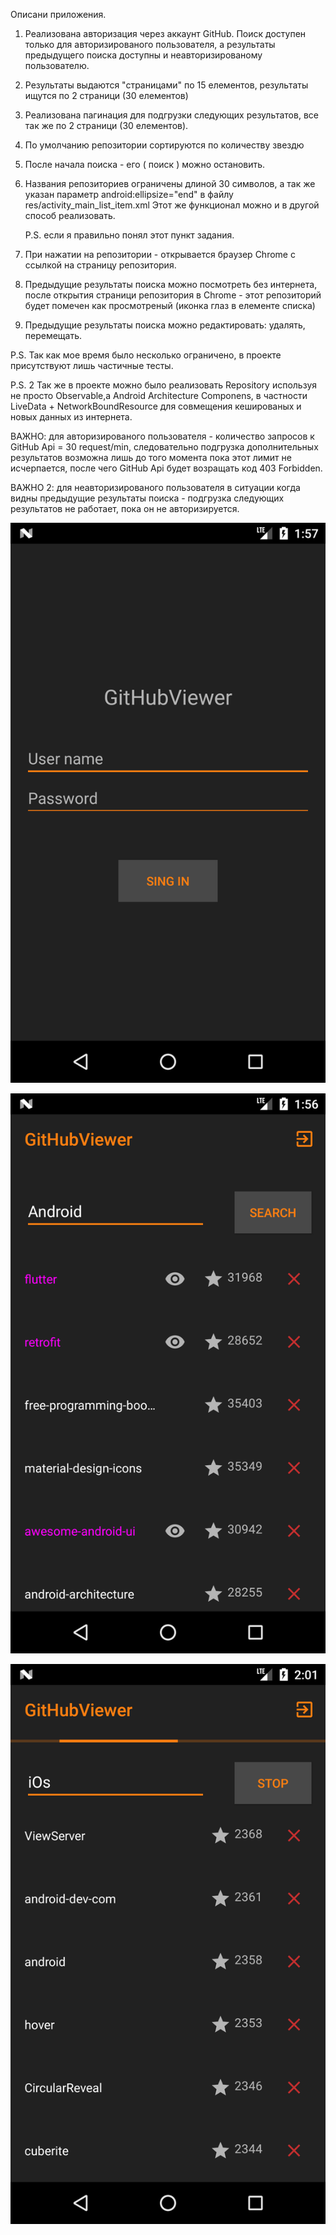 Описани приложения.

1. Реализована авторизация через аккаунт GitHub. Поиск доступен только для авторизированого пользователя, а результаты предыдущего поиска доступны и неавторизированому пользователю.

2. Результаты выдаются "страницами" по 15 елементов, результаты ищутся по 2 страници (30 елементов)

3. Реализована пагинация для подгрузки следующих результатов, все так же по 2 страници (30 елементов).

4. По умолчанию репозитории сортируются по количеству звездю

5. После начала поиска - его  ( поиск ) можно остановить.

6. Названия репозиториев ограничены длиной 30 символов, а так же указан 
   параметр  android:ellipsize="end" в файлу res/activity_main_list_item.xml
   Этот же функционал можно и в другой способ реализовать.

   P.S. если я правильно понял этот пункт задания.

7. При нажатии на репозитории - открывается браузер Chrome с ссылкой на страницу репозитория.

8. Предыдущие результаты поиска можно посмотреть без интернета, после открытия страници репозитория в Chrome - этот репозиторий будет помечен как просмотреный (иконка глаз в елементе списка)

9. Предыдущие результаты поиска можно редактировать: удалять, перемещать.



P.S. Так как мое время было несколько ограничено, в проекте присутствуют лишь частичные тесты.

P.S. 2 Так же в проекте можно было реализовать Repository используя не просто Observable,а Android Architecture Componens, в частности LiveData + NetworkBoundResource для совмещения кешированых и новых данных из интернета.

ВАЖНО: для авторизированого пользователя - количество запросов к GitHub Api = 30 request/min, следовательно  подгрузка дополнительных результатов возможна лишь до того момента пока этот лимит не исчерпается, после чего GitHub Api будет возращать код 403 Forbidden.

ВАЖНО 2: для неавторизированого пользователя в ситуации когда видны предыдущие результаты поиска - подгрузка следующих результатов не работает, пока он не авторизируется.



![alt text](https://github.com/kirya46/GitHubViewer/blob/master/screenshots/Screenshot_1531306625.png)

![alt text](https://github.com/kirya46/GitHubViewer/blob/master/screenshots/Screenshot_1531306609.png)

![alt text](https://github.com/kirya46/GitHubViewer/blob/master/screenshots/Screenshot_1531306869.png)
